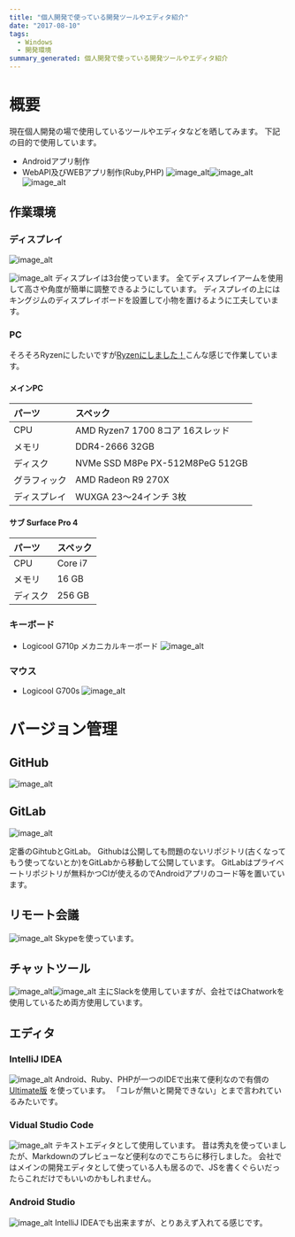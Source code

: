 ```yaml
---
title: "個人開発で使っている開発ツールやエディタ紹介"
date: "2017-08-10"
tags:
  - Windows
  - 開発環境
summary_generated: 個人開発で使っている開発ツールやエディタ紹介
---
```


# 概要

現在個人開発の場で使用しているツールやエディタなどを晒してみます。 下記の目的で使用しています。

- Androidアプリ制作
- WebAPI及びWEBアプリ制作(Ruby,PHP)
  ![image_alt](/public/images/development-0001/5151011a-2f4b-0b1e-6e84-1576f644d83b.png)![image_alt](/public/images/development-0001/57b87757-94c4-f8d5-337b-63fe9565a7b3.jpeg)![image_alt](images/development-0001/1388ef62-7dc3-3a01-ab17-c3a1af0f45b8.png)

## 作業環境

### ディスプレイ

![image_alt](/public/images/development-0001/872f7dff-049a-3654-7ea9-a952d66ac29d-1024x768.jpeg)

![image_alt](/public/images/development-0001/29ac423f-e580-7ae7-27db-508a568a6594-1024x768.jpeg)
ディスプレイは3台使っています。 全てディスプレイアームを使用して高さや角度が簡単に調整できるようにしています。 ディスプレイの上にはキングジムのディスプレイボードを設置して小物を置けるように工夫しています。

### PC

<span class="strike">そろそろRyzenにしたいですが</span>[Ryzenにしました！](http://qiita.com/toshi-click/items/40895efc0fd8e7c075a7)こんな感じで作業しています。

#### メインPC

| パーツ    | スペック                            |
|:-------|:--------------------------------|
| CPU    | AMD Ryzen7 1700 8コア 16スレッド      |
| メモリ    | DDR4-266​6 32GB                 |
| ディスク   | NVMe SSD M8Pe PX-512M8PeG 512GB |
| グラフィック | AMD Radeon R9 270X              |
| ディスプレイ | WUXGA 23～24インチ 3枚               |

#### サブ Surface Pro 4

| パーツ  | スペック    |
|:-----|:--------|
| CPU  | Core i7 |
| メモリ  | 16 GB   |
| ディスク | 256 GB  |

### キーボード

- Logicool G710p メカニカルキーボード
  ![image_alt](/public/images/development-0001/1bf97b62-365b-5d0f-38eb-9e16d899f1b4-1024x768.jpeg)

### マウス

- Logicool G700s
  ![image_alt](/public/images/development-0001/cd2fd4fe-7147-c1f8-83af-1a68d77b900e.jpeg)

# バージョン管理

## GitHub

![image_alt](/public/images/development-0001/6f7b8440-feff-346b-17cc-ac7e702100fd.png)

## GitLab

![image_alt](/public/images/development-0001/37d0f89e-4903-ee06-62e9-d76900b08baa.png)

定番のGihtubとGitLab。 Githubは公開しても問題のないリポジトリ(古くなってもう使ってないとか)をGitLabから移動して公開しています。 GitLabはプライベートリポジトリが無料かつCIが使えるのでAndroidアプリのコード等を置いています。

## リモート会議

![image_alt](/public/images/development-0001/8a16df81-beec-377b-b777-fdf181fcc23f.png)
Skypeを使っています。

## チャットツール

![image_alt](/public/images/development-0001/42fffbb6-bf61-83f6-6189-a86fe0778370.png)![image_alt](/public/images/development-0001/8a16df81-beec-377b-b777-fdf181fcc23f.png)
主にSlackを使用していますが、会社ではChatworkを使用しているため両方使用しています。

## エディタ

### IntelliJ IDEA

![image_alt](/public/images/development-0001/02f5fee2-5919-e4dc-142c-30f068395b9e.jpeg)
Android、Ruby、PHPが一つのIDEで出来て便利なので有償の [Ultimate版](https://www.jetbrains.com/idea/) を使っています。 「コレが無いと開発できない」とまで言われているみたいです。

### Vidual Studio Code

![image_alt](/public/images/development-0001/d9592da6-35c4-cd22-98a8-1ce300463cf6.png)
テキストエディタとして使用しています。 昔は秀丸を使っていましたが、Markdownのプレビューなど便利なのでこちらに移行しました。 会社ではメインの開発エディタとして使っている人も居るので、JSを書くぐらいだったらこれだけでもいいのかもしれません。

### Android Studio

![image_alt](/public/images/development-0001/2a365717-0e24-e6c0-cab6-b1e8cdcdf66f.png)
IntelliJ IDEAでも出来ますが、とりあえず入れてる感じです。
